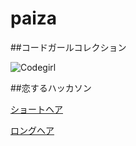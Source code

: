 # paiza

##コードガールコレクション

![Codegirl](Codegirl.png)


##恋するハッカソン


[ショートヘア](short.py)

[ロングヘア](./long.py)
